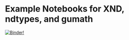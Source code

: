 # Example Notebooks for XND, ndtypes, and gumath

[![Binder](https://mybinder.org/badge.svg)!](http://mybinder.org/v2/gh/costrouc/xnd-notebooks/master?filepath=notebooks/xnd-python-tutorial.ipynb)

